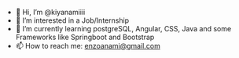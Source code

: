 - 👋 Hi, I’m @kiyanamiiii
- 👀 I’m interested in a Job/Internship
- 🌱 I’m currently learning postgreSQL, Angular, CSS, Java and some Frameworks like Springboot and Bootstrap
- 📫 How to reach me: enzoanami@gmail.com
